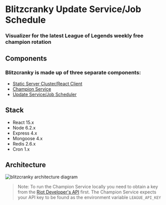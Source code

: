 # Blitzcranky Update Service/Job Schedule
### Visualizer for the latest League of Legends weekly free champion rotation

## Components
### Blitzcranky is made up of three separate components:
- [Static Server Cluster/React Client](https://github.com/zlester/blitzcranky)
- [Champion Service](https://github.com/zlester/blitzcranky-champion)
- [Update Service/Job Scheduler](https://github.com/zlester/blitzcranky-worker)

## Stack
- React 15.x
- Node 6.2.x
- Express 4.x
- Mongoose 4.x
- Redis 2.6.x
- Cron 1.x

## Architecture
![blitzcranky architecture diagram](http://i.imgur.com/OQXnuJZ.png "Blitzcranky Architecture Diagram")

> Note: To run the Champion Service locally you need to obtain a key from the [Riot Developer's API](https://developer.riotgames.com/) first. The Champion Service expects your API key to be found as the environment variable `LEAGUE_API_KEY`
